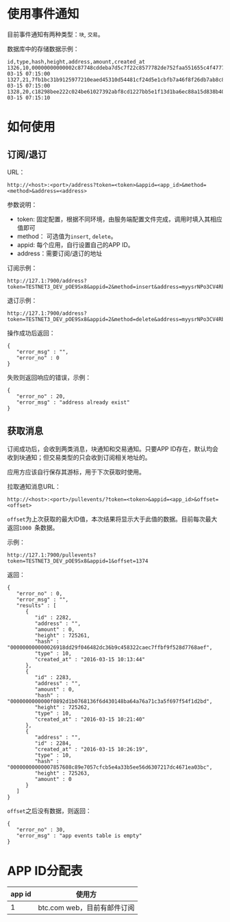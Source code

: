 使用事件通知
==========

目前事件通知有两种类型：`块`, `交易`。

数据库中的存储数据示例：

```
id,type,hash,height,address,amount,created_at
1326,10,00000000000002c87748cddeba7d5c7f22c8577782de752faa551655c4f4777a,725226,"",0,2016-03-15 07:15:00
1327,21,7fb1bc31b9125977210eaed45310d54481cf24d5e1cbfb7a46f8f26db7ab8c8a,725226,mqkweWc4RYWxAH653yBe1XNsNmjRp5g1Z4,629034123,2016-03-15 07:15:00
1328,20,c18298bee222c024be61027392abf8cd1227bb5e1f13d1ba6ec88a15d838b407,-1,mqkweWc4RYWxAH653yBe1XNsNmjRp5g1Z4,625000000,2016-03-15 07:15:10
```


如何使用
==========


## 订阅/退订

URL：

```
http://<host>:<port>/address?token=<token>&appid=<app_id>&method=<method>&address=<address>
```

参数说明：

* token: 固定配置，根据不同环境，由服务端配置文件完成，调用时填入其相应值即可
* method： 可选值为`insert`, `delete`。
* appid: 每个应用，自行设置自己的APP ID。
* address：需要订阅/退订的地址

订阅示例：

```
http://127.1:7900/address?token=TESTNET3_DEV_pOE9Sx8&appid=2&method=insert&address=myysrNPo3CV4RbfZrvipaRbbRade8QkWBo
```

退订示例：

```
http://127.1:7900/address?token=TESTNET3_DEV_pOE9Sx8&appid=2&method=delete&address=myysrNPo3CV4RbfZrvipaRbbRade8QkWBo
```

操作成功后返回：

```
{
   "error_msg" : "",
   "error_no" : 0
}
```

失败则返回响应的错误，示例：

```
{
   "error_no" : 20,
   "error_msg" : "address already exist"
}
```

## 获取消息

订阅成功后，会收到两类消息，块通知和交易通知。只要APP ID存在，默认均会收到块通知；但交易类型的只会收到订阅相关地址的。

应用方应该自行保存其游标，用于下次获取时使用。

拉取通知消息URL：

```
http://<host>:<port>/pullevents/?token=<token>&appid=<app_id>&offset=<offset>
```

`offset`为上次获取的最大ID值，本次结果将显示大于此值的数据。目前每次最大返回`1000 `条数据。

示例：

```
http://127.1:7900/pullevents?token=TESTNET3_DEV_pOE9Sx8&appid=1&offset=1374
```

返回：

```
{
   "error_no" : 0,
   "error_msg" : "",
   "results" : [
      {
         "id" : 2282,
         "address" : "",
         "amount" : 0,
         "height" : 725261,
         "hash" : "000000000000026918dd29f046482dc36b9c458322caec7ffbf9f528d7768aef",
         "type" : 10,
         "created_at" : "2016-03-15 10:13:44"
      },
      {
         "id" : 2283,
         "address" : "",
         "amount" : 0,
         "hash" : "0000000000000f0892d1b0768136f6d430148ba64a76a71c3a5f697f54f1d2bd",
         "height" : 725262,
         "type" : 10,
         "created_at" : "2016-03-15 10:21:40"
      },
      {
         "address" : "",
         "id" : 2284,
         "created_at" : "2016-03-15 10:26:19",
         "type" : 10,
         "hash" : "00000000000007857608c89e7057cfcb5e4a33b5ee56d6307217dc4671ea03bc",
         "height" : 725263,
         "amount" : 0
      }
   ]
}
```

`offset`之后没有数据，则返回：

```
{
   "error_no" : 30,
   "error_msg" : "app events table is empty"
}
```


APP ID分配表
===========

app id | 使用方
-------|--------
1 | btc.com web，目前有邮件订阅


